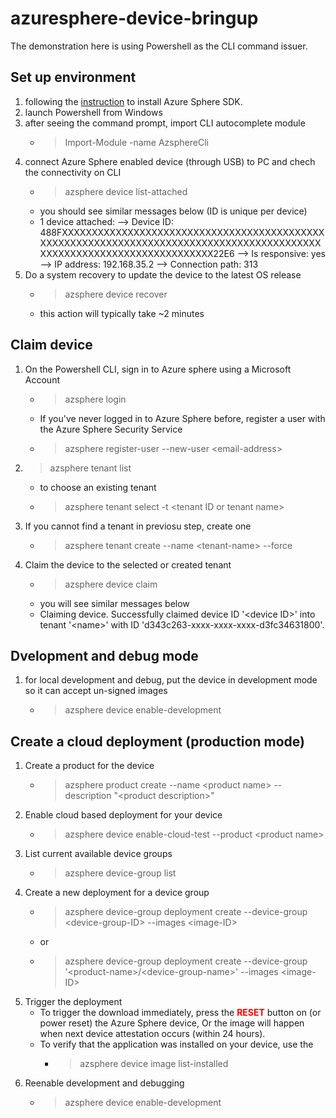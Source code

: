 # azuresphere-device-bringup
The demonstration here is using Powershell as the CLI command issuer.
## Set up environment
1. following the [instruction](https://docs.microsoft.com/en-us/azure-sphere/install/install-sdk?pivots=visual-studio) to install Azure Sphere SDK.
1. launch Powershell from Windows
1. after seeing the command prompt, import CLI autocomplete module
    - > Import-Module -name AzsphereCli
1. connect Azure Sphere enabled device (through USB) to PC and chech the connectivity on CLI
    - > azsphere device list-attached
    - you should see similar messages below (ID is unique per device)
    - 1 device attached:
--> Device ID: 488FXXXXXXXXXXXXXXXXXXXXXXXXXXXXXXXXXXXXXXXXXXXXXXXXXXXXXXXXXXXXXXXXXXXXXXXXXXXXXXXXXXXXXXXXXXXXXXXXXXXXXXXXXXXXXXXXXXXXXXXX22E6
  --> Is responsive: yes
  --> IP address: 192.168.35.2
  --> Connection path: 313
1. Do a system recovery to update the device to the latest OS release
    - > azsphere device recover
    - this action will typically take ~2 minutes

## Claim device
1. On the Powershell CLI, sign in to Azure sphere using a Microsoft Account
    - > azsphere login
    - If you've never logged in to Azure Sphere before, register a user with the Azure Sphere Security Service
    - > azsphere register-user --new-user \<email-address>
2. >  azsphere tenant list
    - to choose an existing tenant
    - > azsphere tenant select -t \<tenant ID or tenant name>
3. If you cannot find a tenant in previosu step, create one
    - > azsphere tenant create --name \<tenant-name> --force
4. Claim the device to the selected or created tenant
    - > azsphere device claim
    - you will see similar messages below
    - Claiming device.
Successfully claimed device ID '\<device ID>' into tenant '\<name>' with ID 'd343c263-xxxx-xxxx-xxxx-d3fc34631800'.

## Dvelopment and debug mode
1. for local development and debug, put the device in development mode so it can accept un-signed images
    - > azsphere device enable-development

## Create a cloud deployment (production mode)
1. Create a product for the device
    - > azsphere product create --name \<product name> --description "\<product description>"
1. Enable cloud based deployment for your device
    - > azsphere device enable-cloud-test --product \<product name>
1. List current available device groups
    - > azsphere device-group list
1. Create a new deployment for a device group
    - > azsphere device-group deployment create --device-group \<device-group-ID> --images \<image-ID>
    - or
    - > azsphere device-group deployment create --device-group '\<product-name>/\<device-group-name>' --images \<image-ID>
1. Trigger the deployment
    - To trigger the download immediately, press the <span style="color:red">**RESET**</span> button on (or power reset) the Azure Sphere device, Or the image will happen when next device attestation occurs (within 24 hours).
    - To verify that the application was installed on your device, use the
        - > azsphere device image list-installed
1. Reenable development and debugging
    - > azsphere device enable-development

